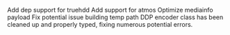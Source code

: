Add dep support for truehdd
Add support for atmos
Optimize mediainfo payload
Fix potential issue building temp path
DDP encoder class has been cleaned up and properly typed, fixing numerous potential errors.